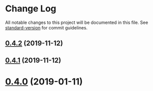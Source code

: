 # Change Log

All notable changes to this project will be documented in this file. See [standard-version](https://github.com/conventional-changelog/standard-version) for commit guidelines.

<a name="0.4.2"></a>
## [0.4.2](https://github.com/ampretia/node-x509/compare/v0.3.2...v0.4.2) (2019-11-12)



<a name="0.4.1"></a>
## [0.4.1](https://github.com/ampretia/node-x509/compare/v0.3.2...v0.4.1) (2019-11-12)



<a name="0.4.0"></a>
# [0.4.0](https://github.com/ampretia/node-x509/compare/v0.3.2...v0.4.0) (2019-01-11)
